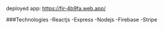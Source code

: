 deployed app: https://fir-4b9fa.web.app/

###Technologies
-Reactjs
-Express
-Nodejs
-Firebase
-Stripe
